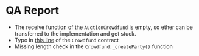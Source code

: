 # QA Report
* The receive function of the `AuctionCrowdfund` is empty, so ether can be transferred to the implementation and get stuck.
* Typo in [this line](https://github.com/PartyDAO/party-contracts-c4/blob/3896577b8f0fa16cba129dc2867aba786b730c1b/contracts/crowdfund/Crowdfund.sol#L258) of the `Crowdfund` contract
* Missing length check in the `Crowdfund._createParty()` function
